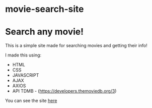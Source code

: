# movie-search-site

<h1>Search any movie!</h1>

This is a simple site made for searching movies and getting their info!

I made this using:

- HTML
- CSS
- JAVASCRIPT
- AJAX
- AXIOS
- API TDMB - (https://developers.themoviedb.org/3)

You can see the site [here](https://movie-search-site.vercel.app/)
